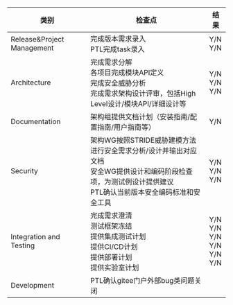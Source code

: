 | 类别                       | 检查点                                                       | 结果                                   |
| -------------------------- | ------------------------------------------------------------ | -------------------------------------- |
| Release&Project Management | 完成版本需求录入<br>PTL完成task录入                          | Y/N<br>Y/N                             |
| Architecture               | 完成需求分解<br>各项目完成模块API定义<br>完成安全威胁分析<br>完成需求架构设计评审，包括High Level设计/模块API/详细设计等 | Y/N<br>Y/N<br>Y/N                      |
| Documentation              | 架构组提供文档计划（安装指南/配置指南/用户指南等）           | Y/N                                    |
| Security                   | 架构WG按照STRIDE威胁建模方法进行安全需求分析/设计并输出对应文档<br>安全WG提供设计和编码阶段检查项，为测试例设计提供建议<br>PTL确认当前版本安全编码标准和安全工具 | Y/N<br>Y/N<br>Y/N                      |
| Integration and Testing    | 完成需求澄清<br>测试框架冻结<br>提供集成测试计划<br>提供CI/CD计划<br>提供部署计划<br>提供实验室计划 | Y/N<br>Y/N<br>Y/N<br>Y/N<br>Y/N<br>Y/N |
| Development                | PTL确认gitee门户外部bug类问题关闭                            |                                        |
